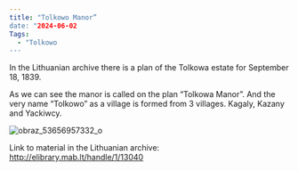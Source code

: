 ```yaml
---
title: "Tolkowo Manor”
date: "2024-06-02
Tags:
  - "Tolkowo
---
```


In the Lithuanian archive there is a plan of the Tolkowa estate for September 18, 1839.

As we can see the manor is called on the plan “Tolkowa Manor”. And the very name “Tolkowo” as a village is formed from 3 villages. Kagaly, Kazany and Yackiwcy.

![obraz_53656957332_o](https://github.com/escfrpls/drochiczynpoleski/assets/125834172/ef5a2213-5918-44bd-bad2-be2ffab5f717)

Link to material in the Lithuanian archive: http://elibrary.mab.lt/handle/1/13040
